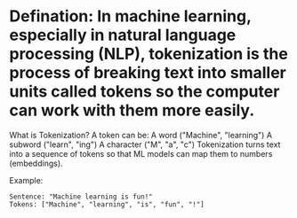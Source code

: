 # Defination: In machine learning, especially in natural language processing (NLP), tokenization is the process of breaking text into smaller units called tokens so the computer can work with them more easily.

What is Tokenization?
A token can be:
A word ("Machine", "learning")
A subword ("learn", "ing")
A character ("M", "a", "c")
Tokenization turns text into a sequence of tokens so that ML models can map them to numbers (embeddings).

Example:
```
Sentence: "Machine learning is fun!"
Tokens: ["Machine", "learning", "is", "fun", "!"]
```
